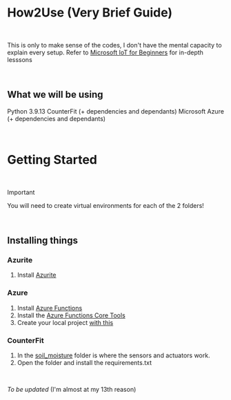 # How2Use (Very Brief Guide)
<p> 
</p>

This is only to make sense of the codes, I don't have the mental capacity to explain every setup.
Refer to [Microsoft IoT for Beginners](https://github.com/microsoft/IoT-For-Beginners/tree/main/2-farm) for in-depth lesssons
<p> </p>  

## What we will be using

Python 3.9.13
CounterFit (+ dependencies and dependants)
Microsoft Azure (+ dependencies and dependants)
<p> </p>

# Getting Started
<p> </p>

> [!IMPORTANT]
> You will need to create virtual environments for each of the 2 folders!
<p> </p>

## Installing things

### Azurite
1. Install [Azurite](https://marketplace.visualstudio.com/items?itemName=Azurite.azurite)

### Azure
1. Install [Azure Functions](https://marketplace.visualstudio.com/items?WT.mc_id=academic-17441-jabenn&itemName=ms-azuretools.vscode-azurefunctions)
2. Install the [Azure Functions Core Tools](https://learn.microsoft.com/en-gb/azure/azure-functions/functions-run-local?WT.mc_id=academic-17441-jabenn&tabs=windows%2Cisolated-process%2Cnode-v4%2Cpython-v2%2Chttp-trigger%2Ccontainer-apps&pivots=programming-language-python#install-the-azure-functions-core-tools)
3. Create your local project [with this](https://learn.microsoft.com/en-gb/azure/azure-functions/functions-run-local?WT.mc_id=academic-17441-jabenn&tabs=windows%2Cisolated-process%2Cnode-v4%2Cpython-v2%2Chttp-trigger%2Ccontainer-apps&pivots=programming-language-python#create-your-local-project)

### CounterFit
1. In the [soil_moisture](https://github.com/keira-n/fake-soil-sensor/tree/main/fake-farm-thing/soil_moisture) folder is where the sensors and actuators work.
2. Open the folder and install the requirements.txt
<p> </p>

*To be updated* (I'm almost at my 13th reason)
